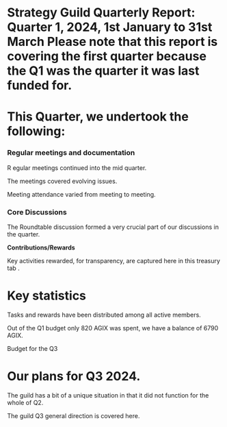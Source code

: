 # Strategy Guild Quarterly Report:  Quarter 1, 2024, 1st January to 31st March   Please note that this report is covering the first quarter because the Q1 was the quarter it was last funded for.

# This Quarter, we undertook the following:

### Regular meetings and documentation

R egular meetings continued into the mid quarter.

The meetings covered evolving issues.

Meeting attendance varied from meeting to meeting.

### Core Discussions

The Roundtable discussion formed a very crucial part of our discussions in the quarter.







**Contributions/Rewards**

Key activities rewarded, for transparency, are captured here in this treasury tab .













# Key statistics

Tasks and rewards  have been distributed among all active members.

Out of the Q1 budget only 820 AGIX was spent, we have a balance of 6790 AGIX.



Budget for the Q3







# Our plans for Q3 2024.

The guild has a bit of a unique situation in that it did not function for the whole of Q2.

The guild Q3 general direction is covered here.

